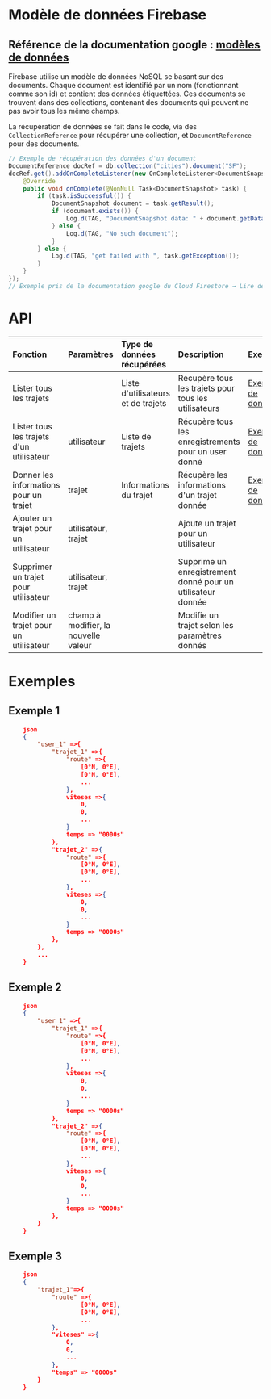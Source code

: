 # Modèle de données Firebase
Référence de la documentation google : [modèles de données](https://firebase.google.com/docs/firestore/data-model)
---
Firebase utilise un modèle de données NoSQL se basant sur des documents. Chaque document est identifié par un nom (fonctionnant comme son id) et contient des données étiquettées. Ces documents se trouvent dans des collections, contenant des documents qui peuvent ne pas avoir tous les même champs.

La récupération de données se fait dans le code, via des `CollectionReference` pour récupérer une collection, et `DocumentReference` pour des documents. 
```java
// Exemple de récupération des données d'un document
DocumentReference docRef = db.collection("cities").document("SF");
docRef.get().addOnCompleteListener(new OnCompleteListener<DocumentSnapshot>() {
    @Override
    public void onComplete(@NonNull Task<DocumentSnapshot> task) {
        if (task.isSuccessful()) {
            DocumentSnapshot document = task.getResult();
            if (document.exists()) {
                Log.d(TAG, "DocumentSnapshot data: " + document.getData());
            } else {
                Log.d(TAG, "No such document");
            }
        } else {
            Log.d(TAG, "get failed with ", task.getException());
        }
    }
});
// Exemple pris de la documentation google du Cloud Firestore → Lire des données → Obtenir les données → Obtenir un document
```

# API



|        Fonction         |   Paramètres   | Type de données récupérées |                             Description                              | Exemple |
|:------------------------|:---------------|:---------------------------|:---------------------------------------------------------------------|:--------|
| Lister tous les trajets |                |    Liste d'utilisateurs et de trajets | Récupère tous les trajets pour tous les utilisateurs      | [Exemple de données](#exemple-1) |
| Lister tous les trajets d'un utilisateur | utilisateur | Liste de trajets| Récupère tous les enregistrements pour un user donné              | [Exemple de données](#exemple-2) |
| Donner les informations pour un trajet   | trajet | Informations du trajet        | Récupère les informations d'un trajet donnée             | [Exemple de données](#exemple-3) |
| Ajouter un trajet pour un utilisateur    | utilisateur, trajet |                        | Ajoute un trajet pour un utilisateur               |
| Supprimer un trajet pour utilisateur     | utilisateur, trajet   |                            | Supprime un enregistrement donné pour un utilisateur donnée | |
| Modifier un trajet pour un utilisateur | champ à modifier, la nouvelle valeur | | Modifie un trajet selon les paramètres donnés              | |

# Exemples
## Exemple 1
```json
    json
    {
        "user_1" =>{
            "trajet_1" =>{
                "route" =>{
                    [0°N, 0°E],
                    [0°N, 0°E],
                    ...
                },
                viteses =>{
                    0,
                    0,
                    ...
                }
                temps => "0000s"
            },
            "trajet_2" =>{
                "route" =>{
                    [0°N, 0°E],
                    [0°N, 0°E],
                    ...
                },
                viteses =>{
                    0,
                    0,
                    ...
                }
                temps => "0000s"
            },
        },
        ...
    }
```

## Exemple 2
```json
    json
    {
        "user_1" =>{
            "trajet_1" =>{
                "route" =>{
                    [0°N, 0°E],
                    [0°N, 0°E],
                    ...
                },
                viteses =>{
                    0,
                    0,
                    ...
                }
                temps => "0000s"
            },
            "trajet_2" =>{
                "route" =>{
                    [0°N, 0°E],
                    [0°N, 0°E],
                    ...
                },
                viteses =>{
                    0,
                    0,
                    ...
                }
                temps => "0000s"
            },
        }
    }
```

## Exemple 3
```json
    json
    {
        "trajet_1"=>{
            "route" =>{
                    [0°N, 0°E],
                    [0°N, 0°E],
                    ...
            },
            "viteses" =>{
                0,
                0,
                ...
            },
            "temps" => "0000s"
        }
    }
